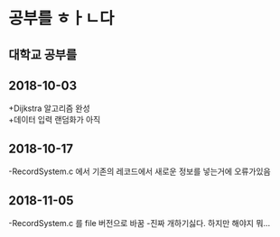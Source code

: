 # 공부를 ㅎㅏㄴ다
## 대학교 공부를
## 2018-10-03
+Dijkstra 알고리즘 완성  
+데이터 입력 랜덤화가 아직 
## 2018-10-17
-RecordSystem.c 에서 기존의 레코드에서 새로운 정보를 넣는거에 오류가있음
## 2018-11-05
-RecordSystem.c 를 file 버전으로 바꿈
-진짜 개하기싫다. 하지만 해야지 뭐...

